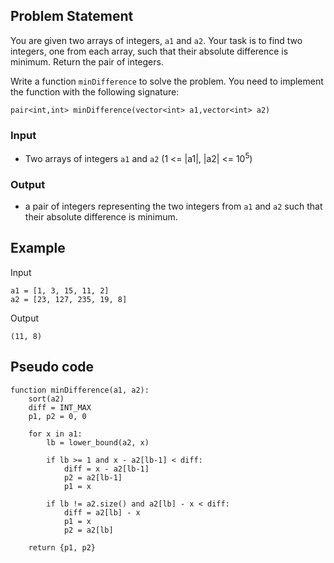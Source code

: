 ## Problem Statement

You are given two arrays of integers, `a1` and `a2`. Your task is to find two integers, one from each array, such that their absolute difference is minimum. Return the pair of integers.

Write a function `minDifference` to solve the problem. You need to implement the function with the following signature:
```
pair<int,int> minDifference(vector<int> a1,vector<int> a2)
```

### Input
- Two arrays of integers `a1` and `a2` (1 <= |a1|, |a2| <= $10^5$)

### Output
- a pair of integers representing the two integers from `a1` and `a2` such that their absolute difference is minimum.

## Example

Input
```
a1 = [1, 3, 15, 11, 2]
a2 = [23, 127, 235, 19, 8]
```

Output
```
(11, 8)
```

## Pseudo code
```
function minDifference(a1, a2):
    sort(a2)
    diff = INT_MAX
    p1, p2 = 0, 0
    
    for x in a1:
        lb = lower_bound(a2, x)
        
        if lb >= 1 and x - a2[lb-1] < diff:
            diff = x - a2[lb-1]
            p2 = a2[lb-1]
            p1 = x
            
        if lb != a2.size() and a2[lb] - x < diff:
            diff = a2[lb] - x
            p1 = x
            p2 = a2[lb]
    
    return {p1, p2}
```